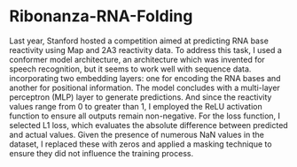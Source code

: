 # Ribonanza-RNA-Folding

Last year, Stanford hosted a competition aimed at predicting RNA base reactivity using Map and 2A3 reactivity data. 
To address this task, I used a conformer model architecture, an architecture which was invented for speech recognition, but it seems to work well with sequence data.
 incorporating two embedding layers: one for encoding the RNA bases and another for positional information. 
The model concludes with a multi-layer perceptron (MLP) layer to generate predictions. And since the reactivity values range from 0 to greater than 1, I employed the ReLU activation function to ensure all outputs remain non-negative. 
For the loss function, I selected L1 loss, which evaluates the absolute difference between predicted and actual values. 
Given the presence of numerous NaN values in the dataset, I replaced these with zeros and applied a masking technique to ensure they did not influence the training process.
